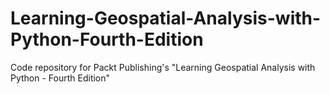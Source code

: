 # Learning-Geospatial-Analysis-with-Python-Fourth-Edition
Code repository for Packt Publishing's "Learning Geospatial Analysis with Python - Fourth Edition"
